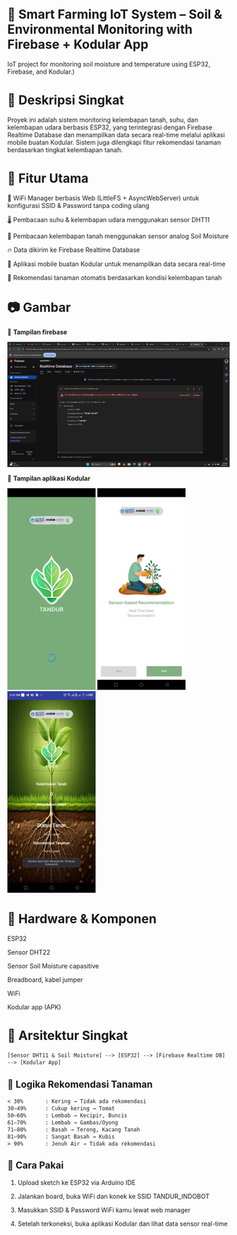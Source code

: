 # 🌱 Smart Farming IoT System – Soil & Environmental Monitoring with Firebase + Kodular App
IoT project for monitoring soil moisture and temperature using ESP32, Firebase, and Kodular.)

# 📌 Deskripsi Singkat
Proyek ini adalah sistem monitoring kelembapan tanah, suhu, dan kelembapan udara berbasis ESP32, yang terintegrasi dengan Firebase Realtime Database dan menampilkan data secara real-time melalui aplikasi mobile buatan Kodular. Sistem juga dilengkapi fitur rekomendasi tanaman berdasarkan tingkat kelembapan tanah.

# 🚀 Fitur Utama
📡 WiFi Manager berbasis Web (LittleFS + AsyncWebServer) untuk konfigurasi SSID & Password tanpa coding ulang

🌡️ Pembacaan suhu & kelembapan udara menggunakan sensor DHT11

🌾 Pembacaan kelembapan tanah menggunakan sensor analog Soil Moisture

🔥 Data dikirim ke Firebase Realtime Database

📱 Aplikasi mobile buatan Kodular untuk menampilkan data secara real-time

🌿 Rekomendasi tanaman otomatis berdasarkan kondisi kelembapan tanah

# 📷 Gambar

📸 **Tampilan firebase**

![firebase](https://github.com/IkhsanDS/smart-farming-iot-Tandur/blob/main/images/apps4.png)

📸 **Tampilan aplikasi Kodular**
<p align="left">
  <img src="images/apps1.jpg" width="200"/>
  <img src="images/apps2.jpg" width="200"/>
  <img src="images/apps3.jpg" width="200"/>
</p>

# 🔧 Hardware & Komponen
ESP32

Sensor DHT22

Sensor Soil Moisture capasitive

Breadboard, kabel jumper

WiFi

Kodular app (APK)
# 📡 Arsitektur Singkat
```
[Sensor DHT11 & Soil Moisture] --> [ESP32] --> [Firebase Realtime DB] --> [Kodular App]
```

## 🧠 Logika Rekomendasi Tanaman
```
< 30%       : Kering → Tidak ada rekomendasi
30–49%      : Cukup kering → Tomat
50–60%      : Lembab → Kecipir, Buncis
61–70%      : Lembab → Gambas/Oyong
71–80%      : Basah → Terong, Kacang Tanah
81–90%      : Sangat Basah → Kubis
> 90%       : Jenuh Air → Tidak ada rekomendasi
```

## 🧾 Cara Pakai
1. Upload sketch ke ESP32 via Arduino IDE

2. Jalankan board, buka WiFi dan konek ke SSID TANDUR_INDOBOT

3. Masukkan SSID & Password WiFi kamu lewat web manager

4. Setelah terkoneksi, buka aplikasi Kodular dan lihat data sensor real-time
